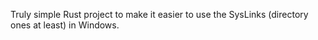 Truly simple Rust project to make it easier to use the SysLinks (directory ones at least) in Windows.
